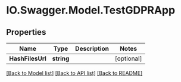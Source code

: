 # IO.Swagger.Model.TestGDPRApp
## Properties

Name | Type | Description | Notes
------------ | ------------- | ------------- | -------------
**HashFilesUrl** | **string** |  | [optional] 

[[Back to Model list]](../README.md#documentation-for-models) [[Back to API list]](../README.md#documentation-for-api-endpoints) [[Back to README]](../README.md)


